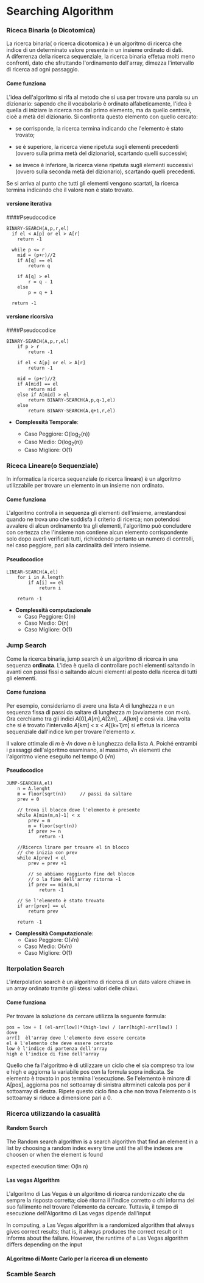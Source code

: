 # Searching Algorithm

### Riceca Binaria (o Dicotomica)

La ricerca binaria( o ricerca dicotomica ) è un algoritmo di ricerca che indice 
di un  determinato valore presente in un insieme ordinato di dati.
<br/> 
A diferrenza della ricerca sequenziale, la ricerca binaria effetua molti meno confronti, dato che 
sfruttando l'ordinamento dell'array, dimezza l'intervallo di ricerca ad ogni passaggio.

#### Come funziona

L'idea dell'algoritmo si rifa al metodo che si usa per trovare una parola su un dizionario:
sapendo che il vocabolario è ordinato alfabeticamente, l'idea è quella di iniziare
la ricerca non dal primo elemento, ma da quello centrale, cioè a metà del dizionario.
Si confronta questo elemento con quello cercato:

- se corrisponde, la ricerca termina indicando che l'elemento è stato trovato;

- se è superiore, la ricerca viene ripetuta sugli elementi precedenti (ovvero sulla prima metà del dizionario), scartando quelli successivi;

- se invece è inferiore, la ricerca viene ripetuta sugli elementi successivi (ovvero sulla seconda metà del dizionario), scartando quelli precedenti.

Se si arriva al punto che tutti gli elementi vengono scartati, la ricerca termina indicando che il valore non è stato trovato.

#### versione iterativa

####Pseudocodice

```text
BINARY-SEARCH(A,p,r,el)
  if el < A[p] or el > A[r]
    return -1

  while p <= r
    mid = (p+r)//2
    if A[q] == el
        return q
    
    if A[q] > el
        r = q - 1
    else 
        p = q + 1

  return -1 
```

#### versione ricorsiva

####Pseudocodice

```text
BINARY-SEARCH(A,p,r,el)
    if p > r
        return -1 
    
    if el < A[p] or el > A[r]
        return -1 
    
    mid = (p+r)//2
    if A[mid] == el
        return mid
    else if A[mid] > el
        return BINARY-SEARCH(A,p,q-1,el)
    else
        return BINARY-SEARCH(A,q+1,r,el) 
```

- **Complessità Temporale**:

  - Caso Peggiore: O(log<sub>2</sub>(n))
  - Caso Medio: O(log<sub>2</sub>(n))
  - Caso Migliore: O(1)
  
### Riceca Lineare(o Sequenziale)

In informatica la ricerca sequenziale (o ricerca lineare) è un algoritmo utilizzabile per 
trovare un elemento in un insieme non ordinato.

#### Come funziona

L'algoritmo controlla in sequenza gli elementi dell'insieme, arrestandosi quando ne trova 
uno che soddisfa il criterio di ricerca; non potendosi avvalere di alcun ordinamento tra 
gli elementi, l'algoritmo può concludere con certezza che l'insieme non contiene alcun 
elemento corrispondente solo dopo averli verificati tutti, richiedendo pertanto un numero di controlli, nel caso peggiore, pari alla cardinalità dell'intero insieme.

#### Pseudocodice
```text
LINEAR-SEARCH(A,el)
    for i in A.length
        if A[i] == el
            return i

    return -1 
```

- **Complessità computazionale**
    - Caso Peggiore: O(n)
    - Caso Medio: O(n)
    - Caso Migliore: O(1)

### Jump Search 

Come la ricerca binaria, jump search è un algoritmo di ricerca in una sequenza **ordinata**.
L'idea è quella di controllare pochi elementi saltando in avanti con passi fissi o saltando alcuni 
elementi al posto della ricerca di tutti gli elementi.


#### Come funziona

Per esempio, consideriamo di avere una lista *A* di lunghezza *n* e un sequenza fissa di passi da saltare
di lunghezza *m* (ovviamente con m<n). Ora cerchiamo tra gli indici 
*A*[0],*A*[*m*],*A*[2*m*],...*A*[k*m*] e così via. Una volta che si è
trovato l'intervallo *A*[k*m*] < x < *A*[(k+1)*m*] si effetua la ricerca 
sequenziale dall'indice k*m* per trovare l'elemento *x*.
 
Il valore ottimale di *m* è √*n* dove *n* è lunghezza della lista *A*.
Poiché entrambi i passaggi dell'algoritmo esaminano, al massimo, √n elementi che l'algoritmo viene eseguito nel tempo O (√n)

 
#### Pseudocodice

```text 
JUMP-SEARCH(A,el)
    n = A.lenght
    m = floor(sqrt(n))     // passi da saltare
    prev = 0
                      
    // trova il blocco dove l'elemento è presente
    while A[min(m,n)-1] < x
        prev = m 
        m = floor(sqrt(n))
        if prev >= n
            return -1
    
    //Ricerca linare per trovare el in blocco
    // che inizia con prev    
    while A[prev] < el
        prev = prev +1    
        
        // se abbiamo raggiunto fine del blocco 
        // o la fine dell'array ritorna -1 
        if prev == min(m,n)
            return -1
    
    // Se l'elemento è stato trovato
    if arr[prev] == el
        return prev
    
    return -1
```

- **Complessità Computazionale**:
    - Caso Peggiore: O(√n)
    - Caso Medio: O(√n)
    - Caso Migliore: O(1)


### Iterpolation Search

L'interpolation search è un algoritmo di ricerca di un dato valore chiave in un array ordinato tramite gli stessi valori delle chiavi.

#### Come funziona
Per trovare la soluzione da cercare utilizza la seguente formula:
```text 
pos = low + [ (el-arr[low])*(high-low) / (arr[high]-arr[low]) ]
dove
arr[]  èl'array dove l'elemento devo essere cercato
el è l'elemento che deve essere cercato
low è l'indice di partenza dell'array
high è l'indice di fine dell'array
```                               

Quello che fa l'algoritmo è di utilizzare un ciclo che el sia compreso tra low e high
e aggiorna  la variabile pos con la formula sopra indicata. Se elemento è trovato in pos
termina l'esecuzione. Se l'elemento è minore di A[pos], aggiorna pos nel sottoarray di sinistra
altrmineti calcola pos per il sottoarray di destra. Ripete questo ciclo fino a che 
non trova l'elemento o is sottoarray si riduce a dimensione pari a 0.




### Ricerca utilizzando la casualità

#### Random Search
The Random search algorithm is a search algorithm that find an element in a list
by choosing a random index every time until the all the indexes are choosen or when the
element is found

expected execution time: O(ln n) 

#### Las vegas Algorithm

L'algoritmo di Las Vegas è un algoritmo di ricerca randomizzato che da sempre la risposta corretta; cioè
ritorna il l'indice corretto o chi informa del suo fallimento nel trovare l'elemento da cercare.
Tuttavia, il tempo di esecuzione dell'Algoritmo di Las vegas dipende dall'input

In computing, a Las Vegas algorithm is a randomized algorithm that always gives correct results; that is, it always produces the correct result or it informs about the failure. However, the runtime of a Las Vegas algorithm differs depending on the input

#### ALgoritmo di Monte Carlo per la ricerca di un elemento


### Scamble Search